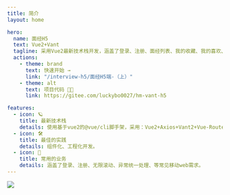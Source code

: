 ```yaml
---
title: 简介
layout: home

hero:
  name: 面经H5
  text: Vue2+Vant
  tagline: 采用Vue2最新技术栈开发，涵盖了登录、注册、面经列表、我的收藏、我的喜欢、个人中心等功能。
  actions:
    - theme: brand
      text: 快速开始 →
      link: "/interview-h5/面经H5端-（上）"
    - theme: alt
      text: 项目代码 🧑‍💻
      link: https://gitee.com/luckybo0027/hm-vant-h5

features:
  - icon: 🪐
    title: 最新技术栈
    details: 使用基于vue2的@vue/cli脚手架，采用：Vue2+Axios+Vant2+Vue-Router3的最新组合。
  - icon: 🛠️
    title: 最佳的实践
    details: 组件化、工程化开发。
  - icon: 🧬
    title: 常用的业务
    details: 涵盖了登录、注册、无限滚动、异常统一处理、等常见移动web需求。
---
```


<div class="home-container">
<img src="https://badges.toozhao.com/badges/01G7W37EHAMRR6HXGCHNEYZ01A/green.svg" />
</div>
